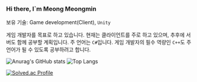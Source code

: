 ### Hi there, I`m Meong Meongmin

보유 기술: Game development(Client), `Unity`

게임 개발자를 목표로 하고 있습니다. 현재는 클라이언트를 주로 하고 있으며, 추후에 서버도 함께 공부할 계획입니다.
주 언어는 `C#`입니다. 게임 개발자의 필수 역량인 `C++`도 주 언어가 될 수 있도록 공부하려고 합니다.

![Anurag's GitHub stats](https://github-readme-stats.vercel.app/api?username=meongmeongmin&show_icons=true&theme=dracula) ![Top Langs](https://github-readme-stats.vercel.app/api/top-langs/?username=meongmeongmin&layout=compact&theme=dracula)

[![Solved.ac Profile](http://mazassumnida.wtf/api/v2/generate_badge?boj=pr620718)](https://solved.ac/pr620718/)
